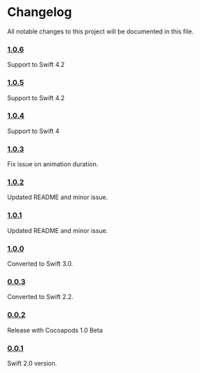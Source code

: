 # Changelog
All notable changes to this project will be documented in this file.

### [1.0.6](https://github.com/andr3a88/ASProgressHud/tree/1.0.6)

Support to Swift 4.2

### [1.0.5](https://github.com/andr3a88/ASProgressHud/tree/1.0.5)

Support to Swift 4.2

### [1.0.4](https://github.com/andr3a88/ASProgressHud/tree/1.0.4)

Support to Swift 4

### [1.0.3](https://github.com/andr3a88/ASProgressHud/tree/1.0.3)

Fix issue on animation duration.

### [1.0.2](https://github.com/andr3a88/ASProgressHud/tree/1.0.2)

Updated README and minor issue.

### [1.0.1](https://github.com/andr3a88/ASProgressHud/tree/1.0.1)

Updated README and minor issue.

### [1.0.0](https://github.com/andr3a88/ASProgressHud/tree/1.0.0)

Converted to Swift 3.0.

### [0.0.3](https://github.com/andr3a88/ASProgressHud/tree/0.0.3)

Converted to Swift 2.2.

### [0.0.2](https://github.com/andr3a88/ASProgressHud/tree/0.0.2)

Release with Cocoapods 1.0 Beta

### [0.0.1](https://github.com/andr3a88/ASProgressHud/tree/0.0.1)

Swift 2.0 version.
